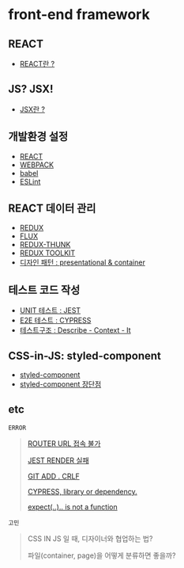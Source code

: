 # front-end framework

## REACT
- [REACT란 ?](https://ko.reactjs.org/)

## JS? JSX!
 - [JSX란 ?](https://ko.reactjs.org/docs/introducing-jsx.html)


## 개발환경 설정
- [REACT](https://reactjs-kr.firebaseapp.com/tutorial/tutorial.html)
- [WEBPACK](https://velog.io/@jeff0720/React-%EA%B0%9C%EB%B0%9C-%ED%99%98%EA%B2%BD%EC%9D%84-%EA%B5%AC%EC%B6%95%ED%95%98%EB%A9%B4%EC%84%9C-%EB%B0%B0%EC%9A%B0%EB%8A%94-Webpack-%EA%B8%B0%EC%B4%88)
- [babel](https://ljs0705.medium.com/babel-%EC%9D%B4%ED%95%B4%ED%95%98%EA%B8%B0-a1d0e6bd021a)
- [ESLint](https://velog.io/@velopert/eslint-and-prettier-in-react)

## REACT 데이터 관리
- [REDUX](https://kyounghwan01.github.io/blog/React/redux/redux-basic/)
- [FLUX](https://www.huskyhoochu.com/flux-architecture/)
- [REDUX-THUNK](https://react.vlpt.us/redux-middleware/04-redux-thunk.html)
- [REDUX TOOLKIT](https://kyounghwan01.github.io/blog/React/redux/redux-toolkit/)
- [디자인 패턴 : presentational & container](https://kyounghwan01.github.io/blog/React/container-presenter-dessign-pattern/#presentational-container-%E1%84%83%E1%85%B5%E1%84%8C%E1%85%A1%E1%84%8B%E1%85%B5%E1%86%AB-%E1%84%91%E1%85%A2%E1%84%90%E1%85%A5%E1%86%AB%E1%84%8B%E1%85%B5%E1%84%85%E1%85%A1%E1%86%AB)

## 테스트 코드 작성
- [UNIT 테스트 : JEST](https://velog.io/@xchdtk/TDD-Jest)
- [E2E 테스트 : CYPRESS](https://velog.io/@_woogie/E2E%ED%85%8C%EC%8A%A4%ED%8A%B8-with-Cypress)
- [테스트구조 : Describe - Context - It](https://webcache.googleusercontent.com/search?q=cache:feLRUwh1yTgJ:https://johngrib.github.io/wiki/junit5-nested/+&cd=2&hl=ko&ct=clnk&gl=kr)

## CSS-in-JS: styled-component
- [styled-component](https://dkje.github.io/2020/10/13/StyledComponents/)
- [styled-component 장단점](https://developer-adam.tistory.com/23)

## etc
`ERROR`
> [ROUTER URL 접속 불가](https://velog.io/@yhe228/%EC%A3%BC%EC%86%8C%EC%B0%BD%EC%97%90-url-%EC%A7%81%EC%A0%91-%EC%9E%85%EB%A0%A5%EC%8B%9C-%EB%9D%BC%EC%9A%B0%ED%8C%85-%EC%95%88%EB%90%98%EB%8A%94-%EC%9D%B4%EC%8A%88)
>
> [JEST RENDER 실패](https://www.npmjs.com/package/jest-environment-jsdom-global)
>
> [GIT ADD . CRLF](https://dabo-dev.tistory.com/13)
>
> [CYPRESS, library or dependency.](https://github.com/cypress-io/cypress/issues/7616)
>
> [expect(..).. is not a function](https://github.com/testing-library/react-testing-library/issues/379)

`고민`
> CSS IN JS 일 때, 디자이너와 협업하는 법?
>
> 파일(container, page)을 어떻게 분류하면 좋을까?